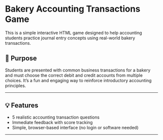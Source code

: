 # Bakery Accounting Transactions Game

This is a simple interactive HTML game designed to help accounting students practice journal entry concepts using real-world bakery transactions.

## 🎯 Purpose

Students are presented with common business transactions for a bakery and must choose the correct debit and credit accounts from multiple choices. It’s a fun and engaging way to reinforce introductory accounting principles.

---

## 💡 Features

- 5 realistic accounting transaction questions
- Immediate feedback with score tracking
- Simple, browser-based interface (no login or software needed)

---


